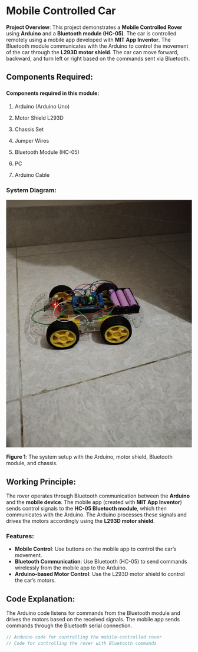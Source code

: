 # Mobile Controlled Car

**Project Overview**:
This project demonstrates a **Mobile Controlled Rover** using **Arduino** and a **Bluetooth module (HC-05)**. The car is controlled remotely using a mobile app developed with **MIT App Inventor**. The Bluetooth module communicates with the Arduino to control the movement of the car through the **L293D motor shield**. The car can move forward, backward, and turn left or right based on the commands sent via Bluetooth.

## Components Required:
### <h4>Components required in this module:</h4>
<ol>
  <li><p>Arduino (Arduino Uno)</p></li>
  <li><p>Motor Shield L293D</p></li>
  <li><p>Chassis Set</p></li>
  <li><p>Jumper Wires</p></li>
  <li><p>Bluetooth Module (HC-05)</p></li>
  <li><p>PC</p></li>
  <li><p>Arduino Cable</p></li>
</ol>

### System Diagram:
![Mobile Controlled Rover](./Project_Photo_and_Video/Car.jpg)

**Figure 1**: The system setup with the Arduino, motor shield, Bluetooth module, and chassis.

## Working Principle:
The rover operates through Bluetooth communication between the **Arduino** and the **mobile device**. The mobile app (created with **MIT App Inventor**) sends control signals to the **HC-05 Bluetooth module**, which then communicates with the Arduino. The Arduino processes these signals and drives the motors accordingly using the **L293D motor shield**.

### Features:
- **Mobile Control**: Use buttons on the mobile app to control the car’s movement.
- **Bluetooth Communication**: Use Bluetooth (HC-05) to send commands wirelessly from the mobile app to the Arduino.
- **Arduino-based Motor Control**: Use the L293D motor shield to control the car’s motors.

## Code Explanation:
The Arduino code listens for commands from the Bluetooth module and drives the motors based on the received signals. The mobile app sends commands through the Bluetooth serial connection.

```cpp
// Arduino code for controlling the mobile-controlled rover
// Code for controlling the rover with Bluetooth commands
